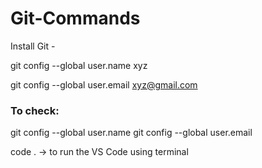 # Git-Commands

Install Git - 

git config --global user.name xyz

git config --global user.email xyz@gmail.com


### To check:

git config --global user.name
git config --global user.email


code . -> to run the VS Code using terminal

